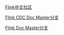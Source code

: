 [Flink中文社区](https://flink-learning.org.cn/)

[Flink CDC Doc Master分支](https://ververica.github.io/flink-cdc-connectors/master/index.html)

[Flink Doc Master分支](https://nightlies.apache.org/flink/flink-docs-master/)
